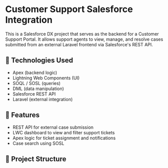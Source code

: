 # Customer Support Salesforce Integration

This is a Salesforce DX project that serves as the backend for a Customer Support Portal. It allows support agents to view, manage, and resolve cases submitted from an external Laravel frontend via Salesforce's REST API.

## 🧩 Technologies Used

- Apex (backend logic)
- Lightning Web Components (UI)
- SOQL / SOSL (queries)
- DML (data manipulation)
- Salesforce REST API
- Laravel (external integration)

## 🧱 Features

- REST API for external case submission
- LWC dashboard to view and filter support tickets
- Apex logic for ticket assignment and notifications
- Case search using SOSL

## 📂 Project Structure

